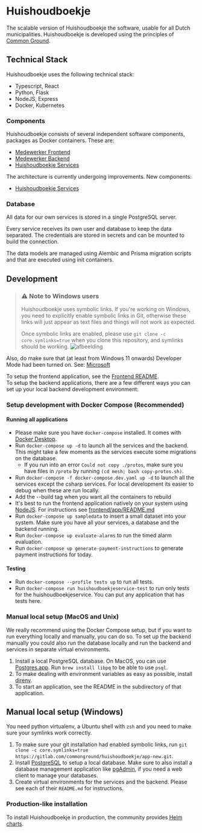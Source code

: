 # Huishoudboekje

The scalable version of Huishoudboekje the software, usable for all Dutch municipalities. Huishoudboekje is developed
using the principles of [Common Ground](https://commonground.nl).

## Technical Stack

Huishoudboekje uses the following technical stack:

- Typescript, React
- Python, Flask
- NodeJS, Express
- Docker, Kubernetes

### Components

Huishoudboekje consists of several independent software components, packages as Docker containers.
These are:

- [Medewerker Frontend](frontend/)
- [Medewerker Backend](backend/)
- [Huishoudboekje Services](services/)

The architecture is currently undergoing improvements.
New components:

- [Huishoudboekje Services](huishoudboekje_services/)

### Database

All data for our own services is stored in a single PostgreSQL server.

Every service receives its own user and database to keep the data separated.
The credentials are stored in secrets and can be mounted to build the connection.

The data models are managed using Alembic and Prisma migration scripts and that are executed using init containers.

## Development

> ### ⚠️ Note to Windows users
>
> Huishoudboekje uses symbolic links. If you're working on Windows, you need to explicitly enable symbolic links in Git,
> otherwise these links will just appear as text files and things will not work as expected.
>
> Once symbolic links are enabled, please use `git clone -c core.symlinks=true` when you clone this repository, and
> symlinks should be working.
> ![afbeelding](https://gitlab.com/commonground/huishoudboekje/app-new/uploads/faccef92aea1ada494d3384de02103d8/afbeelding.png)

Also, do make sure that (at least from Windows 11 onwards) Developer Mode had been turned on. See: [Microsoft](https://learn.microsoft.com/en-us/windows/apps/get-started/enable-your-device-for-development)

To setup the frontend application, see the [Frontend README](./frontend/app/README.md). \
To setup the backend applications, there are a few different ways you can set up your local backend development
environment:

### Setup development with Docker Compose (Recommended)

#### Running all applications

- Please make sure you have `docker-compose` installed. It comes
  with [Docker Desktop](https://docs.docker.com/compose/install/).
- Run `docker-compose up -d` to launch all the services and the backend. This might take a few moments as the services execute some migrations on the database.
  - If you run into an error `Could not copy ./protos`, make sure you have files in `/proto` by running `(cd mesh; bash copy-protos.sh)`.
- Run `docker-compose -f docker-compose.dev.yaml up -d` to launch all the services except the csharp services. For local development its easier to debug when these are run locally.
- Add the --build tag when you want all the containers to rebuild
- It's best to run the frontend application natively on your system using [NodeJS](https://nodejs.org/nl/).
  For instructions see [frontend/app/README.md](./frontend/app/README.md)
- Run `docker-compose up sampledata` to insert a small dataset into your system. Make sure you have all your services, a
  database and the backend running.
- Run `docker-compose up evaluate-alarms` to run the timed alarm evaluation.
- Run `docker-compose up generate-payment-instructions` to generate payment instructions for today.

#### Testing

- Run `docker-compose --profile tests up` to run all tests.
- Run `docker-compose run huishoudboekjeservice-test` to run only tests for the huishoudboekjeservice.
  You can put any application that has tests here.

### Manual local setup (MacOS and Unix)

We really recommend using the Docker Compose setup, but if you want to run everything locally and manually, you can do
so. To set up the backend manually you could also run the database locally and run the backend and services in separate
virtual environments.

1. Install a local PostgreSQL database.
   On MacOS, you can use [Postgres.app](https://postgresapp.com/). Run `brew install libpq` to be able to use `psql`.
1. To make dealing with environment variables as easy as possible, install [direnv](https://direnv.net/).
1. To start an application, see the README in the subdirectory of that application.

## Manual local setup (Windows)

You need python virtualenv, a Ubuntu shell with `zsh` and you need to make sure your symlinks work correctly.

1. To make sure your git installation had enabled symbolic links,
   run `git clone -c core.symlinks=true https://gitlab.com/commonground/huishoudboekje/app-new.git`.
1. Install [PostgreSQL](https://www.postgresql.org/download/windows/) to setup a local database. Make sure to also
   install a database management application like [pgAdmin](https://www.pgadmin.org/), if you need a web client to
   manage your databases.
1. Create virtual environments for the services and the backend. Please see each of their `README.md` for instructions.

### Production-like installation

To install Huishoudboekje in production, the community
provides [Helm charts](https://gitlab.com/commonground/huishoudboekje/helm-charts).
